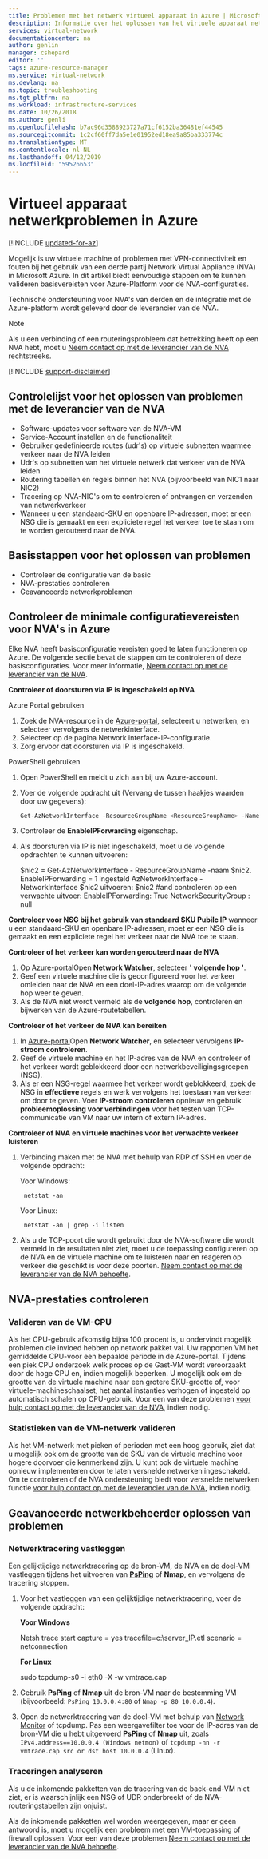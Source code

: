 ```yaml
---
title: Problemen met het netwerk virtueel apparaat in Azure | Microsoft Docs
description: Informatie over het oplossen van het virtuele apparaat netwerkproblemen in Azure.
services: virtual-network
documentationcenter: na
author: genlin
manager: cshepard
editor: ''
tags: azure-resource-manager
ms.service: virtual-network
ms.devlang: na
ms.topic: troubleshooting
ms.tgt_pltfrm: na
ms.workload: infrastructure-services
ms.date: 10/26/2018
ms.author: genli
ms.openlocfilehash: b7ac96d3588923727a71cf6152ba36481ef44545
ms.sourcegitcommit: 1c2cf60ff7da5e1e01952ed18ea9a85ba333774c
ms.translationtype: MT
ms.contentlocale: nl-NL
ms.lasthandoff: 04/12/2019
ms.locfileid: "59526653"
---
```

# <a name="network-virtual-appliance-issues-in-azure"></a>Virtueel apparaat netwerkproblemen in Azure

[!INCLUDE [updated-for-az](../../includes/updated-for-az.md)]

Mogelijk is uw virtuele machine of problemen met VPN-connectiviteit en fouten bij het gebruik van een derde partij Network Virtual Appliance (NVA) in Microsoft Azure. In dit artikel biedt eenvoudige stappen om te kunnen valideren basisvereisten voor Azure-Platform voor de NVA-configuraties.

Technische ondersteuning voor NVA's van derden en de integratie met de Azure-platform wordt geleverd door de leverancier van de NVA.

> [!NOTE]
> Als u een verbinding of een routeringsprobleem dat betrekking heeft op een NVA hebt, moet u [Neem contact op met de leverancier van de NVA](https://support.microsoft.com/help/2984655/support-for-azure-market-place-for-virtual-machines) rechtstreeks.

[!INCLUDE [support-disclaimer](../../includes/support-disclaimer.md)]

## <a name="checklist-for-troubleshooting-with-nva-vendor"></a>Controlelijst voor het oplossen van problemen met de leverancier van de NVA

- Software-updates voor software van de NVA-VM
- Service-Account instellen en de functionaliteit
- Gebruiker gedefinieerde routes (udr's) op virtuele subnetten waarmee verkeer naar de NVA leiden
- Udr's op subnetten van het virtuele netwerk dat verkeer van de NVA leiden
- Routering tabellen en regels binnen het NVA (bijvoorbeeld van NIC1 naar NIC2)
- Tracering op NVA-NIC's om te controleren of ontvangen en verzenden van netwerkverkeer
- Wanneer u een standaard-SKU en openbare IP-adressen, moet er een NSG die is gemaakt en een expliciete regel het verkeer toe te staan om te worden gerouteerd naar de NVA.

## <a name="basic-troubleshooting-steps"></a>Basisstappen voor het oplossen van problemen

- Controleer de configuratie van de basic
- NVA-prestaties controleren
- Geavanceerde netwerkproblemen

## <a name="check-the-minimum-configuration-requirements-for-nvas-on-azure"></a>Controleer de minimale configuratievereisten voor NVA's in Azure

Elke NVA heeft basisconfiguratie vereisten goed te laten functioneren op Azure. De volgende sectie bevat de stappen om te controleren of deze basisconfiguraties. Voor meer informatie, [Neem contact op met de leverancier van de NVA](https://support.microsoft.com/help/2984655/support-for-azure-market-place-for-virtual-machines).

**Controleer of doorsturen via IP is ingeschakeld op NVA**

Azure Portal gebruiken

1. Zoek de NVA-resource in de [Azure-portal](https://portal.azure.com), selecteert u netwerken, en selecteer vervolgens de netwerkinterface.
2. Selecteer op de pagina Network interface-IP-configuratie.
3. Zorg ervoor dat doorsturen via IP is ingeschakeld.

PowerShell gebruiken

1. Open PowerShell en meldt u zich aan bij uw Azure-account.
2. Voer de volgende opdracht uit (Vervang de tussen haakjes waarden door uw gegevens):

   ```powershell
   Get-AzNetworkInterface -ResourceGroupName <ResourceGroupName> -Name <NicName>
   ```

3. Controleer de **EnableIPForwarding** eigenschap.
4. Als doorsturen via IP is niet ingeschakeld, moet u de volgende opdrachten te kunnen uitvoeren:

   $nic2 = Get-AzNetworkInterface - ResourceGroupName <ResourceGroupName> -naam <NicName> $nic2. EnableIPForwarding = 1 ingesteld AzNetworkInterface - NetworkInterface $nic2 uitvoeren: $nic2 #and controleren op een verwachte uitvoer: EnableIPForwarding: True NetworkSecurityGroup : null

**Controleer voor NSG bij het gebruik van standaard SKU Pubilc IP** wanneer u een standaard-SKU en openbare IP-adressen, moet er een NSG die is gemaakt en een expliciete regel het verkeer naar de NVA toe te staan.

**Controleer of het verkeer kan worden gerouteerd naar de NVA**

1. Op [Azure-portal](https://portal.azure.com)Open **Network Watcher**, selecteer **' volgende hop '**.
2. Geef een virtuele machine die is geconfigureerd voor het verkeer omleiden naar de NVA en een doel-IP-adres waarop om de volgende hop weer te geven. 
3. Als de NVA niet wordt vermeld als de **volgende hop**, controleren en bijwerken van de Azure-routetabellen.

**Controleer of het verkeer de NVA kan bereiken**

1. In [Azure-portal](https://portal.azure.com)Open **Network Watcher**, en selecteer vervolgens **IP-stroom controleren**. 
2. Geef de virtuele machine en het IP-adres van de NVA en controleer of het verkeer wordt geblokkeerd door een netwerkbeveiligingsgroepen (NSG).
3. Als er een NSG-regel waarmee het verkeer wordt geblokkeerd, zoek de NSG in **effectieve** regels en werk vervolgens het toestaan van verkeer om door te geven. Voer **IP-stroom controleren** opnieuw en gebruik **probleemoplossing voor verbindingen** voor het testen van TCP-communicatie van VM naar uw intern of extern IP-adres.

**Controleer of NVA en virtuele machines voor het verwachte verkeer luisteren**

1. Verbinding maken met de NVA met behulp van RDP of SSH en voer de volgende opdracht:

    Voor Windows:

        netstat -an

    Voor Linux:

        netstat -an | grep -i listen
2. Als u de TCP-poort die wordt gebruikt door de NVA-software die wordt vermeld in de resultaten niet ziet, moet u de toepassing configureren op de NVA en de virtuele machine om te luisteren naar en reageren op verkeer die geschikt is voor deze poorten. [Neem contact op met de leverancier van de NVA behoefte](https://support.microsoft.com/help/2984655/support-for-azure-market-place-for-virtual-machines).

## <a name="check-nva-performance"></a>NVA-prestaties controleren

### <a name="validate-vm-cpu"></a>Valideren van de VM-CPU

Als het CPU-gebruik afkomstig bijna 100 procent is, u ondervindt mogelijk problemen die invloed hebben op network pakket val. Uw rapporten VM het gemiddelde CPU-voor een bepaalde periode in de Azure-portal. Tijdens een piek CPU onderzoek welk proces op de Gast-VM wordt veroorzaakt door de hoge CPU en, indien mogelijk beperken. U mogelijk ook om de grootte van de virtuele machine naar een grotere SKU-grootte of, voor virtuele-machineschaalset, het aantal instanties verhogen of ingesteld op automatisch schalen op CPU-gebruik. Voor een van deze problemen [voor hulp contact op met de leverancier van de NVA](https://support.microsoft.com/help/2984655/support-for-azure-market-place-for-virtual-machines), indien nodig.

### <a name="validate-vm-network-statistics"></a>Statistieken van de VM-netwerk valideren

Als het VM-netwerk met pieken of perioden met een hoog gebruik, ziet dat u mogelijk ook om de grootte van de SKU van de virtuele machine voor hogere doorvoer die kenmerkend zijn. U kunt ook de virtuele machine opnieuw implementeren door te laten versnelde netwerken ingeschakeld. Om te controleren of de NVA ondersteuning biedt voor versnelde netwerken functie [voor hulp contact op met de leverancier van de NVA](https://support.microsoft.com/help/2984655/support-for-azure-market-place-for-virtual-machines), indien nodig.

## <a name="advanced-network-administrator-troubleshooting"></a>Geavanceerde netwerkbeheerder oplossen van problemen

### <a name="capture-network-trace"></a>Netwerktracering vastleggen
Een gelijktijdige netwerktracering op de bron-VM, de NVA en de doel-VM vastleggen tijdens het uitvoeren van **[PsPing](https://docs.microsoft.com/sysinternals/downloads/psping)** of **Nmap**, en vervolgens de tracering stoppen.

1. Voor het vastleggen van een gelijktijdige netwerktracering, voer de volgende opdracht:

   **Voor Windows**

   Netsh trace start capture = yes tracefile=c:\server_IP.etl scenario = netconnection

   **For Linux**

   sudo tcpdump-s0 -i eth0 -X -w vmtrace.cap

2. Gebruik **PsPing** of **Nmap** uit de bron-VM naar de bestemming VM (bijvoorbeeld: `PsPing 10.0.0.4:80` of `Nmap -p 80 10.0.0.4`).
3. Open de netwerktracering van de doel-VM met behulp van [Network Monitor](https://www.microsoft.com/download/details.aspx?id=4865) of tcpdump. Pas een weergavefilter toe voor de IP-adres van de bron-VM die u hebt uitgevoerd **PsPing** of **Nmap** uit, zoals `IPv4.address==10.0.0.4 (Windows netmon)` of `tcpdump -nn -r vmtrace.cap src or dst host 10.0.0.4` (Linux).

### <a name="analyze-traces"></a>Traceringen analyseren

Als u de inkomende pakketten van de tracering van de back-end-VM niet ziet, er is waarschijnlijk een NSG of UDR onderbreekt of de NVA-routeringstabellen zijn onjuist.

Als de inkomende pakketten wel worden weergegeven, maar er geen antwoord is, moet u mogelijk een probleem met een VM-toepassing of firewall oplossen. Voor een van deze problemen [Neem contact op met de leverancier van de NVA behoefte](https://support.microsoft.com/help/2984655/support-for-azure-market-place-for-virtual-machines).